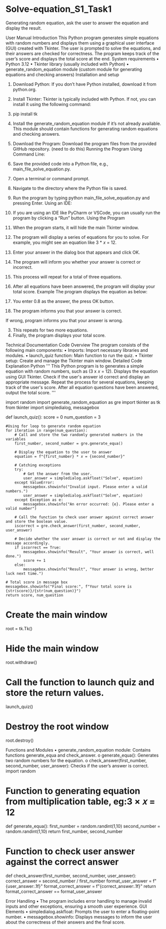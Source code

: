 # Solve-equation_S1_Task1
Generating random equation, ask the user to answer the equation and display the result.

User Manual
Introduction
This Python program generates simple equations with random numbers and displays them using a graphical user interface (GUI) created with Tkinter. The user is prompted to solve the equations, and their answers are checked for correctness. The program keeps track of the user’s score and displays the total score at the end.
System requirements
•	Python 3.12
•	Tkinter library (usually included with Python)
•	generate_random_equation module (custom module for generating equations and checking answers)
Installation and setup
1.	Download Python: If you don’t have Python installed, download it from python.org.
2.	Install Tkinter: Tkinter is typically included with Python. If not, you can install it using the following command:
3.	pip install tk
4.	Install the generate_random_equation module if it’s not already available. This module should contain functions for generating random equations and checking answers.
5.	Download the Program: Download the program files from the provided GitHub repository. (need to do this)
Running the Program
	Using Command Line:
1.	Save the provided code into a Python file, e.g., main_file_solve_equation.py.
2.	Open a terminal or command prompt.
3.	Navigate to the directory where the Python file is saved.
4.	Run the program by typing python main_file_solve_equation.py and pressing Enter.
Using an IDE:
1.	If you are using an IDE like PyCharm or VSCode, you can usually run the program by clicking a “Run” button.
Using the Program
1.	When the program starts, it will hide the main Tkinter window.
2.	The program will display a series of equations for you to solve. For example, you might see an equation like 3 * 𝑥 = 12.
3.	Enter your answer in the dialog box that appears and click OK.
4.	The program will inform you whether your answer is correct or incorrect.
5.	This process will repeat for a total of three equations.
6.	After all equations have been answered, the program will display your total score.
Example 
The program displays the equation as below:
 
1.	You enter 0.8 as the answer, the press OK button.
 
2.	The program informs you that your answer is correct.
 
If wrong, program informs you that your answer is wrong.
 
 
3.	This repeats for two more equations.
4.	Finally, the program displays your total score.
 
Technical Documentation
Code Overview
The program consists of the following main components:
•	Imports: Import necessary libraries and modules.
•	launch_quiz function: Main function to run the quiz.
•	Tkinter setup: Create and manage the Tkinter main window.
Detailed Code Explanation
Python 
'''
This Python program is to generates a simple equation with random numbers, such as (3 x 𝑥 = 12).
Displays the equation using GUI Tkinter.
Check if the user's answer id correct and display an appropriate message.
Repeat the process for several equations, keeping track of the user's score.
After all equation questions have been answered, output the total score.
'''

import random
import generate_random_equation as gre
import tkinter as tk
from tkinter import simpledialog, messagebox

def launch_quiz():
    score = 0
    num_question = 3

    #Using for loop to generate random equation
    for iteration in range(num_question):
        # Call and store the two randomly generated numbers in the variables
        first_number, second_number = gre.generate_equa()
    
        # Display the equation to the user to answer
        equation = f"{first_number} * 𝑥 = {second_number}"

        # Catching exceptions
        try:
            # Get the answer from the user.
            user_answer = simpledialog.askfloat("Solve", equation)
        except ValueError:
            messagebox.showinfo("Invalid input. Please enter a valid numbers.")
            user_answer = simpledialog.askfloat("Solve", equation)
        except Exception as e:
            messagebox.showinfo("An error occurred: {e}. Please enter a valid number")

        # Call the function to check user answer against correct answer and store the boolean value.
        iscorrect = gre.check_answer(first_number, second_number, user_answer)

        # Decide whether the user answer is correct or not and display the message accordingly.
        if iscorrect == True:
            messagebox.showinfo("Result", "Your answer is correct, well done.")
            score += 1
        else:
            messagebox.showinfo("Result", "Your answer is wrong, better luck next time.")

    # Total score in message box
    messagebox.showinfo("Final score:", f"Your total score is {str(score)}/{str(num_question)}")
    return score, num_question

# Create the main window
root = tk.Tk()
# Hide the main window
root.withdraw()

# Call the function to launch quiz and store the return values.
launch_quiz()

# Destroy the root window
root.destroy()


Functions and Modules
•	generate_random_equation module: Contains functions generate_equa and check_answer.
o	generate_equa(): Generates two random numbers for the equation.
o	check_answer(first_number, second_number, user_answer): Checks if the user’s answer is correct.
import random

# Function to generating equation from multiplication table, eg:3 × 𝑥 = 12
def generate_equa():
    first_number = random.randint(1,10)
    second_number = random.randint(1,10)
    return first_number, second_number

# Function to check user answer against the correct answer
def check_answer(first_number, second_number, user_answer):
    correct_answer =  second_number / first_number
    format_user_answer = f"{user_answer:.1f}"
    format_correct_answer = f"{correct_answer:.1f}"
    return format_correct_answer == format_user_answer
    
Error Handling
•	The program includes error handling to manage invalid inputs and other exceptions, ensuring a smooth user experience.
GUI Elements
•	simpledialog.askfloat: Prompts the user to enter a floating-point number.
•	messagebox.showinfo: Displays messages to inform the user about the correctness of their answers and the final score.

